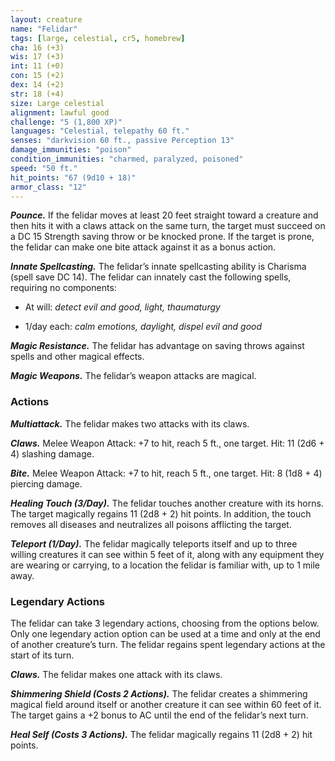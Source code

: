 ```yaml
---
layout: creature
name: "Felidar"
tags: [large, celestial, cr5, homebrew]
cha: 16 (+3)
wis: 17 (+3)
int: 11 (+0)
con: 15 (+2)
dex: 14 (+2)
str: 18 (+4)
size: Large celestial
alignment: lawful good
challenge: "5 (1,800 XP)"
languages: "Celestial, telepathy 60 ft."
senses: "darkvision 60 ft., passive Perception 13"
damage_immunities: "poison"
condition_immunities: "charmed, paralyzed, poisoned"
speed: "50 ft."
hit_points: "67 (9d10 + 18)"
armor_class: "12"
---
```


***Pounce.*** If the felidar moves at least 20 feet straight toward a creature
and then hits it with a claws attack on the same turn, the target must
succeed on a DC 15 Strength saving throw or be knocked prone. If
the target is prone, the felidar can make one bite attack against it as a
bonus action.

***Innate Spellcasting.*** The felidar’s innate spellcasting ability is Charisma
(spell save DC 14). The felidar can innately cast the following spells,
requiring no components:

* At will: <i>detect evil and good, light, thaumaturgy</i>

* 1/day each: <i>calm emotions, daylight, dispel evil and good</i>

***Magic Resistance.*** The felidar has advantage on saving throws against
spells and other magical effects.

***Magic Weapons.*** The felidar’s weapon attacks are magical.

### Actions

***Multiattack.*** The felidar makes two attacks with its claws.

***Claws.*** Melee Weapon Attack: +7 to hit, reach 5 ft., one target. Hit: 11
(2d6 + 4) slashing damage.

***Bite.*** Melee Weapon Attack: +7 to hit, reach 5 ft., one target. Hit: 8 (1d8 + 4) piercing damage.

***Healing Touch (3/Day).*** The felidar touches another creature with its
horns. The target magically regains 11 (2d8 + 2) hit points. In addition,
the touch removes all diseases and neutralizes all poisons afflicting
the target.

***Teleport (1/Day).*** The felidar magically teleports itself and up to three
willing creatures it can see within 5 feet of it, along with any equipment
they are wearing or carrying, to a location the felidar is familiar with, up
to 1 mile away.

### Legendary Actions

The felidar can take 3 legendary actions, choosing from the options
below. Only one legendary action option can be used at a time and only
at the end of another creature’s turn. The felidar regains spent legendary
actions at the start of its turn.

***Claws.*** The felidar makes one attack with its claws.

***Shimmering Shield (Costs 2 Actions).*** The felidar creates a shimmering
magical field around itself or another creature it can see within 60 feet
of it. The target gains a +2 bonus to AC until the end of the felidar’s
next turn.

***Heal Self (Costs 3 Actions).*** The felidar magically regains 11 (2d8 + 2)
hit points.
